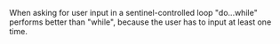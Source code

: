 When asking for user input in a sentinel-controlled loop "do...while" performs better than "while", 
because the user has to input at least one time.
